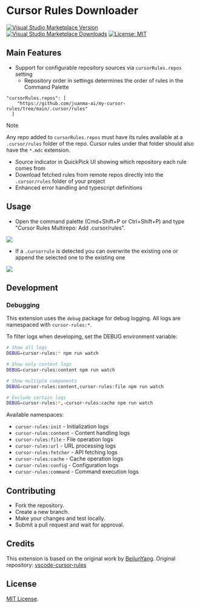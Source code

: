 # Cursor Rules Downloader

[![Visual Studio Marketplace Version](https://img.shields.io/vscode-marketplace/v/juanmaguitar.custom-cursor-rules-multirepo.svg?label=VSCode%20Marketplace&color=blue)](https://marketplace.visualstudio.com/items?itemName=juanmaguitar.custom-cursor-rules-multirepo)
[![Visual Studio Marketplace Downloads](https://img.shields.io/vscode-marketplace/d/juanmaguitar.custom-cursor-rules-multirepo.svg?label=Downloads&color=green)](https://marketplace.visualstudio.com/items?itemName=juanmaguitar.custom-cursor-rules-multirepo)
[![License: MIT](https://img.shields.io/badge/License-MIT-yellow.svg)](https://opensource.org/licenses/MIT)

## Main Features

- Support for configurable repository sources via `cursorRules.repos` setting
  - Repository order in settings determines the order of rules in the Command Palette

```
"cursorRules.repos": [
    "https://github.com/juanma-ai/my-cursor-rules/tree/main/.cursor/rules"
  ]
```

> [!NOTE]
> Any repo added to `cursorRules.repos` must have its rules available at a `.cursor/rules` folder of the repo. Cursor rules under that folder should also have the `*.mdc` extension.

- Source indicator in QuickPick UI showing which repository each rule comes from
- Download fetched rules from remote repos directly into the `.cursor/rules` folder of your project
- Enhanced error handling and typescript definitions

## Usage

- Open the command palette (Cmd+Shift+P or Ctrl+Shift+P) and type "Cursor Rules Multirepo: Add .cursor/rules".

![](./images/1-download-cursorrule.gif)

- If a `.cursorrule` is detected you can overwrite the existing one or append the selected one to the existing one

![](./images/2-append-cursorrule.gif)

## Development

### Debugging

This extension uses the `debug` package for debug logging. All logs are namespaced with `cursor-rules:*`.

To filter logs when developing, set the DEBUG environment variable:

```bash
# Show all logs
DEBUG=cursor-rules:* npm run watch

# Show only content logs
DEBUG=cursor-rules:content npm run watch

# Show multiple components
DEBUG=cursor-rules:content,cursor-rules:file npm run watch

# Exclude certain logs
DEBUG=cursor-rules:*,-cursor-rules:cache npm run watch
```

Available namespaces:

- `cursor-rules:init` - Initialization logs
- `cursor-rules:content` - Content handling logs
- `cursor-rules:file` - File operation logs
- `cursor-rules:url` - URL processing logs
- `cursor-rules:fetcher` - API fetching logs
- `cursor-rules:cache` - Cache operation logs
- `cursor-rules:config` - Configuration logs
- `cursor-rules:command` - Command execution logs

## Contributing

- Fork the repository.
- Create a new branch.
- Make your changes and test locally.
- Submit a pull request and wait for approval.

## Credits

This extension is based on the original work by [BeilunYang](https://github.com/beilunyang). Original repository: [vscode-cursor-rules](https://github.com/beilunyang/vscode-cursor-rules)

## License

[MIT License](LICENSE).
